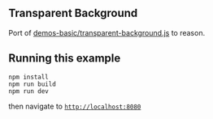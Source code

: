 ## Transparent Background

Port of [demos-basic/transparent-background.js](https://pixijs.io/examples/#/demos-basic/transparent-background.js) to reason.

## Running this example

```
npm install
npm run build
npm run dev
```

then navigate to [`http://localhost:8080`](http://localhost:8080/)